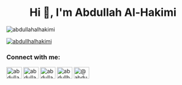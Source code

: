 <h1 align="center">Hi 👋, I'm Abdullah Al-Hakimi</h1>
<!--
<h3 align="center">Application Developer (Flutter, Dart, Kotlin, Jetpack Compose, PHP / Laravel)</h3>
-->

<p align="left"> <img src="https://komarev.com/ghpvc/?username=abdullahalhakimi&label=Profile%20views&color=0e75b6&style=flat" alt="abdullahalhakimi" /> </p>

<p align="left"> <a href="https://twitter.com/abdullhalhakimi" target="blank"><img src="https://img.shields.io/twitter/follow/abdullhalhakimi?logo=twitter&style=for-the-badge" alt="abdullhalhakimi" /></a> </p>

<h3 align="left">Connect with me:</h3>
<p align="left">
<a href="https://dev.to/abdullah_alhakimi" target="blank"><img align="center" src="https://raw.githubusercontent.com/rahuldkjain/github-profile-readme-generator/master/src/images/icons/Social/devto.svg" alt="abdullah_alhakimi" height="30" width="40" /></a>
<a href="https://linkedin.com/in/abdullah-al-hakimi-465025221/" target="blank"><img align="center" src="https://raw.githubusercontent.com/rahuldkjain/github-profile-readme-generator/master/src/images/icons/Social/linked-in-alt.svg" alt="abdullah-al-hakimi-465025221/" height="30" width="40" /></a>
<a href="https://fb.com/abdullah.al.hakimi.739837" target="blank"><img align="center" src="https://raw.githubusercontent.com/rahuldkjain/github-profile-readme-generator/master/src/images/icons/Social/facebook.svg" alt="abdullah.al.hakimi.739837" height="30" width="40" /></a>
<a href="https://instagram.com/abdullhalhakimi" target="blank"><img align="center" src="https://raw.githubusercontent.com/rahuldkjain/github-profile-readme-generator/master/src/images/icons/Social/instagram.svg" alt="abdullhalhakimi" height="30" width="40" /></a>
<a href="https://medium.com/@abdullahalhakimi7" target="blank"><img align="center" src="https://raw.githubusercontent.com/rahuldkjain/github-profile-readme-generator/master/src/images/icons/Social/medium.svg" alt="@abdullahalhakimi7" height="30" width="40" /></a>
</p>


<!--
<p><img align="left" src="https://github-readme-stats.vercel.app/api/top-langs?username=abdullahalhakimi&show_icons=true&locale=en&layout=compact" alt="abdullahalhakimi" /></p>



**abdullahalhakimi/abdullahalhakimi** is a ✨ _special_ ✨ repository because its `README.md` (this file) appears on your GitHub profile.

Here are some ideas to get you started:

- 🔭 I’m currently working on ...
- 🌱 I’m currently learning ...
- 👯 I’m looking to collaborate on ...
- 🤔 I’m looking for help with ...
- 💬 Ask me about ...
- 📫 How to reach me: ...
- 😄 Pronouns: ...
- ⚡ Fun fact: ...
-->
